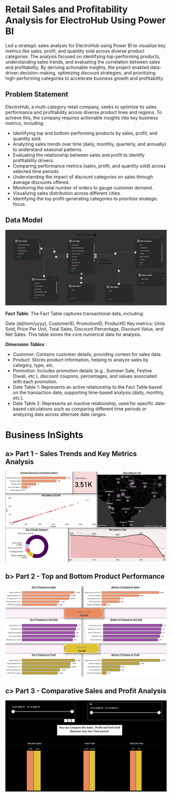 # Retail Sales and Profitability Analysis for ElectroHub Using Power BI

Led a strategic sales analysis for ElectroHub using Power BI to visualize key metrics like sales, profit, and quantity sold across diverse product categories. The analysis focused on identifying top-performing products, understanding sales trends, and evaluating the correlation between sales and profitability. By deriving actionable insights, the project enabled data-driven decision-making, optimizing discount strategies, and prioritizing high-performing categories to accelerate business growth and profitability.

## Problem Statement 

ElectroHub, a multi-category retail company, seeks to optimize its sales performance and profitability across diverse product lines and regions. To achieve this, the company requires actionable insights into key business metrics, including:

- Identifying top and bottom-performing products by sales, profit, and quantity sold.
- Analyzing sales trends over time (daily, monthly, quarterly, and annually) to understand seasonal patterns.
- Evaluating the relationship between sales and profit to identify profitability drivers.
- Comparing performance metrics (sales, profit, and quantity sold) across selected time periods.
- Understanding the impact of discount categories on sales through average discounts offered.
- Monitoring the total number of orders to gauge customer demand.
- Visualizing sales distribution across different cities.
- Identifying the top profit-generating categories to prioritize strategic focus.

## Data Model 

![image alt ](https://github.com/AtharvThakur7/SalesData-Analytics/blob/351accd6e51b618072d01909abe36d49a2f2ff84/Screenshot%202025-01-07%20222053.png)


***Fact Table***: The Fact Table captures transactional data, including:

Date (dd/mm/yyyy), CustomerID, PromotionID, ProductID
Key metrics: Units Sold, Price Per Unit, Total Sales, Discount Percentage, Discount Value, and Net Sales.
This table stores the core numerical data for analysis.

***Dimension Tables*** :

- Customer: Contains customer details, providing context for sales data.
- Product: Stores product information, helping to analyze sales by category, type, etc.
- Promotion: Includes promotion details (e.g., Summer Sale, Festive Diwali, etc.), discount coupons, percentages, and values associated with each promotion.
- Date Table 1: Represents an active relationship to the Fact Table based on the transaction date, supporting time-based analysis (daily, monthly, etc.).
- Date Table 2: Represents an inactive relationship, used for specific date-based calculations such as comparing different time periods or analyzing data across alternate date ranges.


# Business InSights
##  a> Part 1  - Sales Trends and Key Metrics Analysis

![image alt](https://github.com/AtharvThakur7/SalesData-Analytics/blob/94ba46898437a56aa56ae411986052fed5c220fa/Screenshot%202025-01-07%20231647.png)

## b> Part 2 - Top and Bottom Product Performance

![image alt](https://github.com/AtharvThakur7/SalesData-Analytics/blob/ea153fde828db80cde7fbdc529fcd90357d4a167/Screenshot%202025-01-07%20222344.png
)


## c> Part 3  - Comparative Sales and Profit Analysis

![image alt](https://github.com/AtharvThakur7/SalesData-Analytics/blob/ea153fde828db80cde7fbdc529fcd90357d4a167/Screenshot%202025-01-07%20222413.png)
